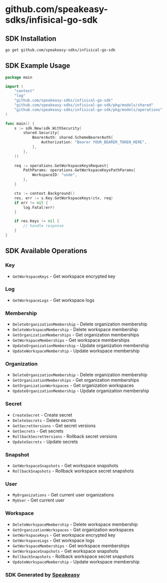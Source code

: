 # github.com/speakeasy-sdks/infisical-go-sdk

<!-- Start SDK Installation -->
## SDK Installation

```bash
go get github.com/speakeasy-sdks/infisical-go-sdk
```
<!-- End SDK Installation -->

## SDK Example Usage
<!-- Start SDK Example Usage -->
```go
package main

import (
    "context"
    "log"
    "github.com/speakeasy-sdks/infisical-go-sdk"
    "github.com/speakeasy-sdks/infisical-go-sdk/pkg/models/shared"
    "github.com/speakeasy-sdks/infisical-go-sdk/pkg/models/operations"
)

func main() {
    s := sdk.New(sdk.WithSecurity(
        shared.Security{
            BearerAuth: shared.SchemeBearerAuth{
                Authorization: "Bearer YOUR_BEARER_TOKEN_HERE",
            },
        },
    ))
    
    req := operations.GetWorkspaceKeysRequest{
        PathParams: operations.GetWorkspaceKeysPathParams{
            WorkspaceID: "unde",
        },
    }

    ctx := context.Background()
    res, err := s.Key.GetWorkspaceKeys(ctx, req)
    if err != nil {
        log.Fatal(err)
    }

    if res.Keys != nil {
        // handle response
    }
}
```
<!-- End SDK Example Usage -->

<!-- Start SDK Available Operations -->
## SDK Available Operations


### Key

* `GetWorkspaceKeys` - Get workspace encrypted key

### Log

* `GetWorkspaceLogs` - Get workspace logs

### Membership

* `DeleteOrganizationMembership` - Delete organization membership
* `DeleteWorkspaceMembership` - Delete workspace membership
* `GetOrganizationMemberships` - Get organization memberships
* `GetWorkspaceMemberships` - Get workspace memberships
* `UpdateOrganizationMembership` - Update organization membership
* `UpdateWorkspaceMembership` - Update workspace membership

### Organization

* `DeleteOrganizationMembership` - Delete organization membership
* `GetOrganizationMemberships` - Get organization memberships
* `GetOrganizationWorkspaces` - Get organization workspaces
* `UpdateOrganizationMembership` - Update organization membership

### Secret

* `CreateSecret` - Create secret
* `DeleteSecrets` - Delete secrets
* `GetSecretVersions` - Get secret versions
* `GetSecrets` - Get secrets
* `RollbackSecretVersions` - Rollback secret versions
* `UpdateSecrets` - Update secrets

### Snapshot

* `GetWorkspaceSnapshots` - Get workspace snapshots
* `RollbackSnapshots` - Rollback workspace secret snapshots

### User

* `MyOrganizations` - Get current user organizations
* `MyUser` - Get current user

### Workspace

* `DeleteWorkspaceMembership` - Delete workspace membership
* `GetOrganizationWorkspaces` - Get organization workspaces
* `GetWorkspaceKeys` - Get workspace encrypted key
* `GetWorkspaceLogs` - Get workspace logs
* `GetWorkspaceMemberships` - Get workspace memberships
* `GetWorkspaceSnapshots` - Get workspace snapshots
* `RollbackSnapshots` - Rollback workspace secret snapshots
* `UpdateWorkspaceMembership` - Update workspace membership
<!-- End SDK Available Operations -->

### SDK Generated by [Speakeasy](https://docs.speakeasyapi.dev/docs/using-speakeasy/client-sdks)
